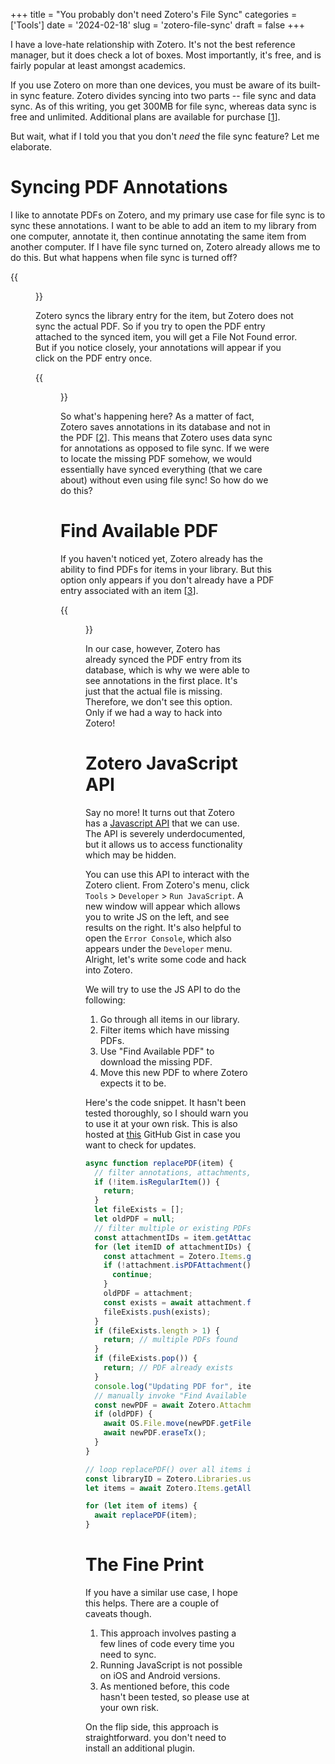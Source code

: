 +++
title = "You probably don't need Zotero's File Sync"
categories = ['Tools']
date = '2024-02-18'
slug = 'zotero-file-sync'
draft = false
+++

I have a love-hate relationship with Zotero. It's not the best reference manager, but it does check
a lot of boxes. Most importantly, it's free, and is fairly popular at least amongst academics.

If you use Zotero on more than one devices, you must be aware of its built-in sync feature. Zotero
divides syncing into two parts -- file sync and data sync. As of this writing, you get 300MB for
file sync, whereas data sync is free and unlimited. Additional plans are available for purchase
[[1]].

[1]: https://www.zotero.org/support/sync

But wait, what if I told you that you don't _need_ the file sync feature? Let me elaborate.

# Syncing PDF Annotations

I like to annotate PDFs on Zotero, and my primary use case for file sync is to sync these
annotations. I want to be able to add an item to my library from one computer, annotate it, then
continue annotating the same item from another computer. If I have file sync turned on, Zotero
already allows me to do this. But what happens when file sync is turned off?

{{<figure src="https://i.imgur.com/BdSmWMt.jpg" caption="Zotero throws an error when file sync is disabled.">}}

Zotero syncs the library entry for the item, but Zotero does not sync the actual PDF. So if you try
to open the PDF entry attached to the synced item, you will get a File Not Found error. But if you
notice closely, your annotations will appear if you click on the PDF entry once.

{{<figure src="https://i.imgur.com/261XzG4.jpg" caption="Zotero syncs annotations independently of the PDF.">}}

So what's happening here? As a matter of fact, Zotero saves annotations in its database and not in
the PDF [[2]]. This means that Zotero uses data sync for annotations as opposed to file sync. If we
were to locate the missing PDF somehow, we would essentially have synced everything (that we care
about) without even using file sync! So how do we do this?

[2]: https://forums.zotero.org/discussion/comment/455487/#Comment_455487

# Find Available PDF

If you haven't noticed yet, Zotero already has the ability to find PDFs for items in your library.
But this option only appears if you don't already have a PDF entry associated with an item [[3]].

[3]: https://forums.zotero.org/discussion/comment/342161/#Comment_342161

{{<figure src="https://i.imgur.com/7VjkJIt.jpg" caption="Zotero has an option to Find Available PDF.">}}

In our case, however, Zotero has already synced the PDF entry from its database, which is why we
were able to see annotations in the first place. It's just that the actual file is missing.
Therefore, we don't see this option. Only if we had a way to hack into Zotero!

# Zotero JavaScript API

Say no more! It turns out that Zotero has a
[Javascript API](https://www.zotero.org/support/dev/client_coding/javascript_api) that we can use.
The API is severely underdocumented, but it allows us to access functionality which may be hidden.

You can use this API to interact with the Zotero client. From Zotero's menu, click `Tools` >
`Developer` > `Run JavaScript`. A new window will appear which allows you to write JS on the left,
and see results on the right. It's also helpful to open the `Error Console`, which also appears
under the `Developer` menu. Alright, let's write some code and hack into Zotero.

We will try to use the JS API to do the following:

1. Go through all items in our library.
2. Filter items which have missing PDFs.
3. Use "Find Available PDF" to download the missing PDF.
4. Move this new PDF to where Zotero expects it to be.

Here's the code snippet. It hasn't been tested thoroughly, so I should warn you to use it at your
own risk. This is also hosted at
[this](https://gist.github.com/nikhilweee/fdf7b471a31c2f1c2b9527c51d734d86) GitHub Gist in case you
want to check for updates.

```js
async function replacePDF(item) {
  // filter annotations, attachments, notes
  if (!item.isRegularItem()) {
    return;
  }
  let fileExists = [];
  let oldPDF = null;
  // filter multiple or existing PDFs
  const attachmentIDs = item.getAttachments();
  for (let itemID of attachmentIDs) {
    const attachment = Zotero.Items.get(itemID);
    if (!attachment.isPDFAttachment()) {
      continue;
    }
    oldPDF = attachment;
    const exists = await attachment.fileExists();
    fileExists.push(exists);
  }
  if (fileExists.length > 1) {
    return; // multiple PDFs found
  }
  if (fileExists.pop()) {
    return; // PDF already exists
  }
  console.log("Updating PDF for", item.getDisplayTitle());
  // manually invoke "Find Available PDF"
  const newPDF = await Zotero.Attachments.addAvailablePDF(item);
  if (oldPDF) {
    await OS.File.move(newPDF.getFilePath(), oldPDF.getFilePath());
    await newPDF.eraseTx();
  }
}

// loop replacePDF() over all items in our library
const libraryID = Zotero.Libraries.userLibraryID;
let items = await Zotero.Items.getAll(libraryID);

for (let item of items) {
  await replacePDF(item);
}
```

# The Fine Print

If you have a similar use case, I hope this helps. There are a couple of caveats though.

1. This approach involves pasting a few lines of code every time you need to sync.
1. Running JavaScript is not possible on iOS and Android versions.
1. As mentioned before, this code hasn't been tested, so please use at your own risk.

On the flip side, this approach is straightforward. you don't need to install an additional plugin.
